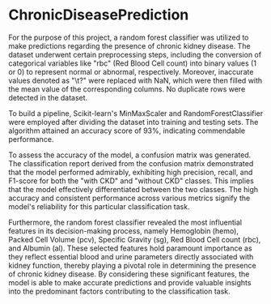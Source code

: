 # ChronicDiseasePrediction

For the purpose of this project, a random forest classifier was utilized to make predictions regarding the presence of chronic kidney disease. The dataset underwent certain preprocessing steps, including the conversion of categorical variables like "rbc" (Red Blood Cell count) into binary values (1 or 0) to represent normal or abnormal, respectively. Moreover, inaccurate values denoted as "\t?" were replaced with NaN, which were then filled with the mean value of the corresponding columns. No duplicate rows were detected in the dataset.

To build a pipeline, Scikit-learn's MinMaxScaler and RandomForestClassifier were employed after dividing the dataset into training and testing sets. 
The algorithm attained an accuracy score of 93%, indicating commendable performance.

To assess the accuracy of the model, a confusion matrix was generated. The classification report derived from the confusion matrix demonstrated that the model performed admirably, exhibiting high precision, recall, and F1-score for both the "with CKD" and "without CKD" classes. This implies that the model effectively differentiated between the two classes.
The high accuracy and consistent performance across various metrics signify the model's reliability for this particular classification task.

Furthermore, the random forest classifier revealed the most influential features in its decision-making process, namely Hemoglobin (hemo), Packed Cell Volume (pcv), Specific Gravity (sg), Red Blood Cell count (rbc), and Albumin (al). 
These selected features hold paramount importance as they reflect essential blood and urine parameters directly associated with kidney function, thereby playing a pivotal role in determining the presence of chronic kidney disease. By considering these significant features, the model is able to make accurate predictions and provide valuable insights into the predominant factors contributing to the classification task.
